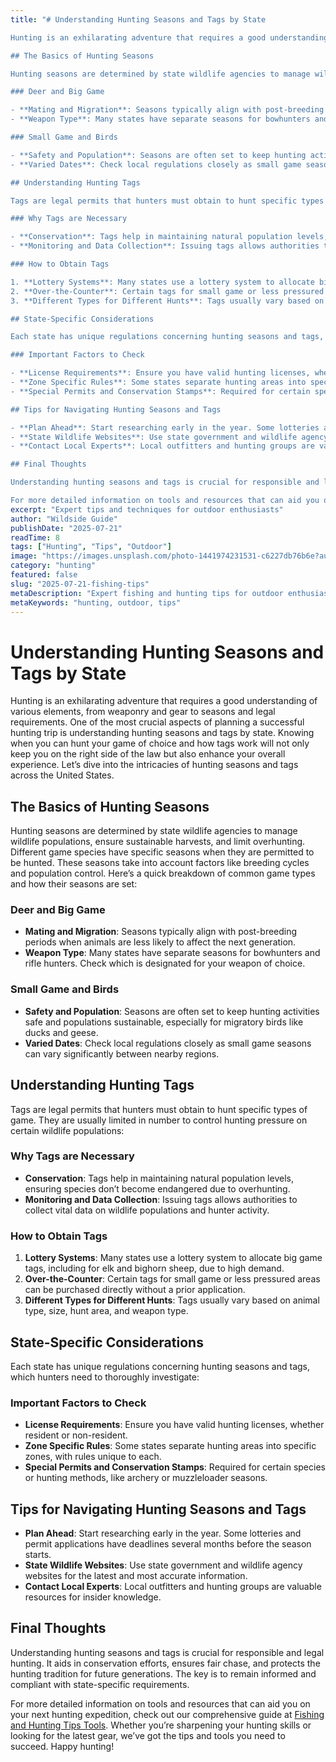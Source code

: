 ```yaml
---
title: "# Understanding Hunting Seasons and Tags by State

Hunting is an exhilarating adventure that requires a good understanding of various elements, from weaponry and gear to seasons and legal requirements. One of the most crucial aspects of planning a successful hunting trip is understanding hunting seasons and tags by state. Knowing when you can hunt your game of choice and how tags work will not only keep you on the right side of the law but also enhance your overall experience. Let’s dive into the intricacies of hunting seasons and tags across the United States. 

## The Basics of Hunting Seasons

Hunting seasons are determined by state wildlife agencies to manage wildlife populations, ensure sustainable harvests, and limit overhunting. Different game species have specific seasons when they are permitted to be hunted. These seasons take into account factors like breeding cycles and population control. Here’s a quick breakdown of common game types and how their seasons are set:

### Deer and Big Game

- **Mating and Migration**: Seasons typically align with post-breeding periods when animals are less likely to affect the next generation.
- **Weapon Type**: Many states have separate seasons for bowhunters and rifle hunters. Check which is designated for your weapon of choice.

### Small Game and Birds

- **Safety and Population**: Seasons are often set to keep hunting activities safe and populations sustainable, especially for migratory birds like ducks and geese.
- **Varied Dates**: Check local regulations closely as small game seasons can vary significantly between nearby regions.

## Understanding Hunting Tags

Tags are legal permits that hunters must obtain to hunt specific types of game. They are usually limited in number to control hunting pressure on certain wildlife populations:

### Why Tags are Necessary

- **Conservation**: Tags help in maintaining natural population levels, ensuring species don’t become endangered due to overhunting.
- **Monitoring and Data Collection**: Issuing tags allows authorities to collect vital data on wildlife populations and hunter activity.

### How to Obtain Tags

1. **Lottery Systems**: Many states use a lottery system to allocate big game tags, including for elk and bighorn sheep, due to high demand.
2. **Over-the-Counter**: Certain tags for small game or less pressured areas can be purchased directly without a prior application.
3. **Different Types for Different Hunts**: Tags usually vary based on animal type, size, hunt area, and weapon type.

## State-Specific Considerations

Each state has unique regulations concerning hunting seasons and tags, which hunters need to thoroughly investigate:

### Important Factors to Check

- **License Requirements**: Ensure you have valid hunting licenses, whether resident or non-resident. 
- **Zone Specific Rules**: Some states separate hunting areas into specific zones, with rules unique to each.
- **Special Permits and Conservation Stamps**: Required for certain species or hunting methods, like archery or muzzleloader seasons.

## Tips for Navigating Hunting Seasons and Tags

- **Plan Ahead**: Start researching early in the year. Some lotteries and permit applications have deadlines several months before the season starts.
- **State Wildlife Websites**: Use state government and wildlife agency websites for the latest and most accurate information.
- **Contact Local Experts**: Local outfitters and hunting groups are valuable resources for insider knowledge.

## Final Thoughts

Understanding hunting seasons and tags is crucial for responsible and legal hunting. It aids in conservation efforts, ensures fair chase, and protects the hunting tradition for future generations. The key is to remain informed and compliant with state-specific requirements.

For more detailed information on tools and resources that can aid you on your next hunting expedition, check out our comprehensive guide at [Fishing and Hunting Tips Tools](https://www.fishingandhuntingtips.com/tools). Whether you’re sharpening your hunting skills or looking for the latest gear, we’ve got the tips and tools you need to succeed. Happy hunting!"
excerpt: "Expert tips and techniques for outdoor enthusiasts"
author: "Wildside Guide"
publishDate: "2025-07-21"
readTime: 8
tags: ["Hunting", "Tips", "Outdoor"]
image: "https://images.unsplash.com/photo-1441974231531-c6227db76b6e?auto=format&fit=crop&w=800&q=80"
category: "hunting"
featured: false
slug: "2025-07-21-fishing-tips"
metaDescription: "Expert fishing and hunting tips for outdoor enthusiasts"
metaKeywords: "hunting, outdoor, tips"
---
```

# Understanding Hunting Seasons and Tags by State

Hunting is an exhilarating adventure that requires a good understanding of various elements, from weaponry and gear to seasons and legal requirements. One of the most crucial aspects of planning a successful hunting trip is understanding hunting seasons and tags by state. Knowing when you can hunt your game of choice and how tags work will not only keep you on the right side of the law but also enhance your overall experience. Let’s dive into the intricacies of hunting seasons and tags across the United States. 

## The Basics of Hunting Seasons

Hunting seasons are determined by state wildlife agencies to manage wildlife populations, ensure sustainable harvests, and limit overhunting. Different game species have specific seasons when they are permitted to be hunted. These seasons take into account factors like breeding cycles and population control. Here’s a quick breakdown of common game types and how their seasons are set:

### Deer and Big Game

- **Mating and Migration**: Seasons typically align with post-breeding periods when animals are less likely to affect the next generation.
- **Weapon Type**: Many states have separate seasons for bowhunters and rifle hunters. Check which is designated for your weapon of choice.

### Small Game and Birds

- **Safety and Population**: Seasons are often set to keep hunting activities safe and populations sustainable, especially for migratory birds like ducks and geese.
- **Varied Dates**: Check local regulations closely as small game seasons can vary significantly between nearby regions.

## Understanding Hunting Tags

Tags are legal permits that hunters must obtain to hunt specific types of game. They are usually limited in number to control hunting pressure on certain wildlife populations:

### Why Tags are Necessary

- **Conservation**: Tags help in maintaining natural population levels, ensuring species don’t become endangered due to overhunting.
- **Monitoring and Data Collection**: Issuing tags allows authorities to collect vital data on wildlife populations and hunter activity.

### How to Obtain Tags

1. **Lottery Systems**: Many states use a lottery system to allocate big game tags, including for elk and bighorn sheep, due to high demand.
2. **Over-the-Counter**: Certain tags for small game or less pressured areas can be purchased directly without a prior application.
3. **Different Types for Different Hunts**: Tags usually vary based on animal type, size, hunt area, and weapon type.

## State-Specific Considerations

Each state has unique regulations concerning hunting seasons and tags, which hunters need to thoroughly investigate:

### Important Factors to Check

- **License Requirements**: Ensure you have valid hunting licenses, whether resident or non-resident. 
- **Zone Specific Rules**: Some states separate hunting areas into specific zones, with rules unique to each.
- **Special Permits and Conservation Stamps**: Required for certain species or hunting methods, like archery or muzzleloader seasons.

## Tips for Navigating Hunting Seasons and Tags

- **Plan Ahead**: Start researching early in the year. Some lotteries and permit applications have deadlines several months before the season starts.
- **State Wildlife Websites**: Use state government and wildlife agency websites for the latest and most accurate information.
- **Contact Local Experts**: Local outfitters and hunting groups are valuable resources for insider knowledge.

## Final Thoughts

Understanding hunting seasons and tags is crucial for responsible and legal hunting. It aids in conservation efforts, ensures fair chase, and protects the hunting tradition for future generations. The key is to remain informed and compliant with state-specific requirements.

For more detailed information on tools and resources that can aid you on your next hunting expedition, check out our comprehensive guide at [Fishing and Hunting Tips Tools](https://www.fishingandhuntingtips.com/tools). Whether you’re sharpening your hunting skills or looking for the latest gear, we’ve got the tips and tools you need to succeed. Happy hunting!